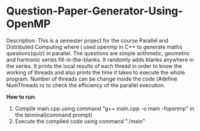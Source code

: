 # Question-Paper-Generator-Using-OpenMP

Description: This is a semester project for the course Parallel and Distributed Computing where I used openmp in C++ to generate maths questions(quiz) in parallel. 
The questions are simple arithmetic, geometric and harmonic series fill-in-the-blanks. It randomly adds blanks anywhere in the series. 
It prints the local results of each thread in order to know the working of threads and also prints the time it takes to execute the whole program. Number of threads can be change inside the code (#define NumThreads n) to check the efficiency of the parallel execution. 

<b>How to run: </b>
1. Compile main.cpp using command "g++ main.cpp -o main -fopenmp" in the terminal(command prompt)
2. Execute the compiled code using command "./main"
